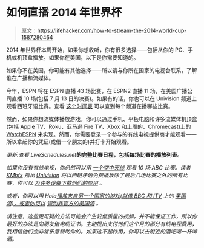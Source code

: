 # 如何直播 2014 年世界杯

> 原文：<https://lifehacker.com/how-to-stream-the-2014-world-cup-1587280464>

2014 年世界杯本周开始，如果你想收听，你有很多选择——包括从你的 PC、手机或机顶盒播放。如果你在美国，以下是你需要知道的。



如果你不在美国，你可能有其他选择——所以请与你所在国家的电视台联系，了解谁在广播和流媒体。

今年，ESPN 将在 ESPN 直播 43 场比赛，在 ESPN2 直播 11 场，在美国广播公司直播 10 场(包括 7 月 13 日的决赛)。如果有的话，你也可以在 Univision 频道上观看西班牙语比赛。查看 [这个时间表](http://variety.com/2014/tv/news/world-cup-schedule-1201198549/) 可以查到每个频道在播哪些比赛。

然而，如果你想流媒体播放游戏，你可以通过手机、平板电脑和许多流媒体机顶盒(包括 Apple TV、Roku、亚马逊 Fire TV、Xbox 和上周的、Chromecast)上的 [WatchESPN](http://espn.go.com/watchespn/apps) 来实现。然而，你需要登录一个参与的有线电视提供商才能观看——所以拿起你的凭证(或借一个朋友的)并打卡开始观看。

*更新:查看 LiveSchedules.net*[](http://www.liveschedules.net/world-cup-schedule/)**的完整比赛日程，包括每场比赛的播放列表。**

*如果你没有有线电视，你仍然可以用 [一个空中天线](http://lifehacker.com/how-to-choose-the-best-over-the-air-antenna-for-free-hd-1569752514) 观看 10 场 ABC 比赛。读者 [KMhfx](http://kmhfx.kinja.com/) 指出 [Univision](http://www.univision.com/) 将以西班牙语免费播放除了最后八场比赛之外的所有比赛，你可以 [为许多设备下载他们的应用](http://movil.univision.com/apps/openpage/2011-10-14/aplicacion-de-futbol) 。*

*或者，你可以用 Hola[播放来自另一个国家的游戏(就像 BBC 和 ITV](https://lifehacker.com/the-always-up-to-date-guide-to-streaming-blocked-conten-5983904) 上的 [英国流)，或者你可以](http://worldsoccertalk.com/2014/05/30/world-cup-tv-schedule-for-bbc-and-itv-subscribers-in-the-united-kingdom/) [调到非官方的美国流](http://lifehacker.com/how-can-i-watch-almost-any-live-sports-game-online-30804007) 。*

*请注意，这些更可疑的方法可能会产生较低质量的视频，并不能保证工作，所以你最好的办法是向朋友借电缆证书。主动提出支付他们这个月的部分有线电视费用，我相信他们会非常乐意帮助你的。如果这不起作用，你可以去附近的酒吧喝一杯啤酒。*